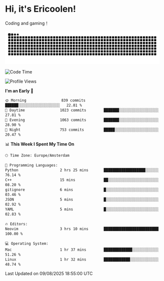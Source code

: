 # Hi, it's Ericoolen!
Coding and gaming！

<picture>
  <source media="(prefers-color-scheme: dark)" srcset="https://raw.githubusercontent.com/Eric-Song-Nop/Eric-Song-Nop/output/github-contribution-grid-snake-dark.svg">
  <source media="(prefers-color-scheme: light)" srcset="https://raw.githubusercontent.com/Eric-Song-Nop/Eric-Song-Nop/output/github-contribution-grid-snake.svg">
  <img alt="github contribution grid snake animation" src="https://raw.githubusercontent.com/Eric-Song-Nop/Eric-Song-Nop/output/github-contribution-grid-snake.svg">
</picture>

<!--START_SECTION:waka-->
![Code Time](http://img.shields.io/badge/Code%20Time-1%2C866%20hrs%2035%20mins-blue)

![Profile Views](http://img.shields.io/badge/Profile%20Views-2-blue)

**I'm an Early 🐤** 

```text
🌞 Morning                839 commits         ██████░░░░░░░░░░░░░░░░░░░   22.81 % 
🌆 Daytime                1023 commits        ███████░░░░░░░░░░░░░░░░░░   27.81 % 
🌃 Evening                1063 commits        ███████░░░░░░░░░░░░░░░░░░   28.90 % 
🌙 Night                  753 commits         █████░░░░░░░░░░░░░░░░░░░░   20.47 % 
```


📊 **This Week I Spent My Time On** 

```text
🕑︎ Time Zone: Europe/Amsterdam

💬 Programming Languages: 
Python                   2 hrs 25 mins       ███████████████████░░░░░░   76.14 % 
C++                      15 mins             ██░░░░░░░░░░░░░░░░░░░░░░░   08.20 % 
gitignore                6 mins              █░░░░░░░░░░░░░░░░░░░░░░░░   03.46 % 
JSON                     5 mins              █░░░░░░░░░░░░░░░░░░░░░░░░   02.92 % 
YAML                     5 mins              █░░░░░░░░░░░░░░░░░░░░░░░░   02.83 % 

🔥 Editors: 
Neovim                   3 hrs 10 mins       █████████████████████████   100.00 % 

💻 Operating System: 
Mac                      1 hr 37 mins        █████████████░░░░░░░░░░░░   51.26 % 
Linux                    1 hr 32 mins        ████████████░░░░░░░░░░░░░   48.74 % 
```


 Last Updated on 09/08/2025 18:55:00 UTC
<!--END_SECTION:waka-->
